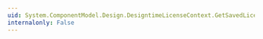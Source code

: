 ```yaml
---
uid: System.ComponentModel.Design.DesigntimeLicenseContext.GetSavedLicenseKey(System.Type,System.Reflection.Assembly)
internalonly: False
---
```

